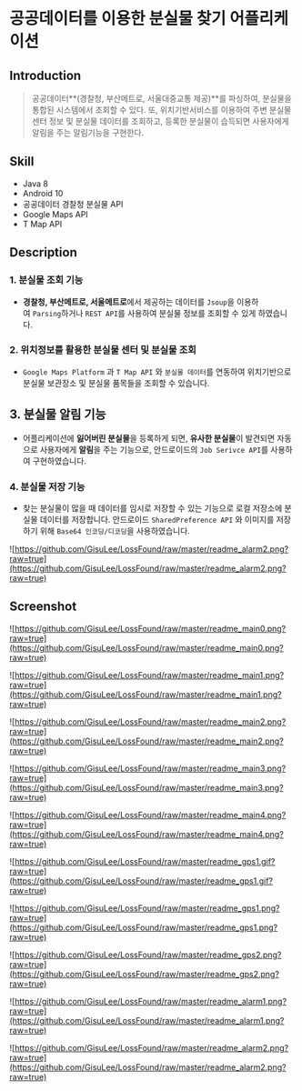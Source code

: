 # 공공데이터를 이용한 분실물 찾기 어플리케이션

## Introduction

> 공공데이터**(경찰청, 부산메트로, 서울대중교통 제공)**를 파싱하여, 분실물을 통합된 시스템에서 조회할 수 있다. 또, 위치기반서비스를 이용하여 주변 분실물 센터 정보 및 분실물 데이터를 조회하고, 등록한 분실물이 습득되면 사용자에게 알림을 주는 알림기능을 구현한다.

## Skill

- Java 8
- Android 10
- 공공데이터 경찰청 분실물 API
- Google Maps API
- T Map API

## Description

### **1. 분실물 조회 기능**

- **경찰청, 부산메트로, 서울메트로**에서 제공하는 데이터를 `Jsoup`을 이용하여 `Parsing`하거나 `REST API`를 사용하여 분실물 정보를 조회할 수 있게 하였습니다.

### **2. 위치정보를 활용한 분실물 센터 및 분실물 조회**

- `Google Maps Platform` 과 `T Map API` 와 `분실물 데이터`를 연동하여 위치기반으로 분실물 보관장소 및 분실물 품목들을 조회할 수 있습니다.

## **3. 분실물 알림 기능**

- 어플리케이션에 **잃어버린 분실물**을 등록하게 되면, **유사한 분실물**이 발견되면 자동으로 사용자에게 **알림**을 주는 기능으로, 안드로이드의 `Job Serivce API`를 사용하여 구현하였습니다.

### **4. 분실물 저장 기능**

- 찾는 분실물이 많을 때 데이터를 임시로 저장할 수 있는 기능으로 로컬 저장소에 분실물 데이터를 저장합니다. 안드로이드 `SharedPreference API` 와 이미지를 저장하기 위해 `Base64 인코딩/디코딩`을 사용하였습니다.

![https://github.com/GisuLee/LossFound/raw/master/readme_alarm2.png?raw=true](https://github.com/GisuLee/LossFound/raw/master/readme_alarm2.png?raw=true)

## Screenshot

![https://github.com/GisuLee/LossFound/raw/master/readme_main0.png?raw=true](https://github.com/GisuLee/LossFound/raw/master/readme_main0.png?raw=true)

![https://github.com/GisuLee/LossFound/raw/master/readme_main1.png?raw=true](https://github.com/GisuLee/LossFound/raw/master/readme_main1.png?raw=true)

![https://github.com/GisuLee/LossFound/raw/master/readme_main2.png?raw=true](https://github.com/GisuLee/LossFound/raw/master/readme_main2.png?raw=true)

![https://github.com/GisuLee/LossFound/raw/master/readme_main3.png?raw=true](https://github.com/GisuLee/LossFound/raw/master/readme_main3.png?raw=true)

![https://github.com/GisuLee/LossFound/raw/master/readme_main4.png?raw=true](https://github.com/GisuLee/LossFound/raw/master/readme_main4.png?raw=true)

![https://github.com/GisuLee/LossFound/raw/master/readme_gps1.gif?raw=true](https://github.com/GisuLee/LossFound/raw/master/readme_gps1.gif?raw=true)

![https://github.com/GisuLee/LossFound/raw/master/readme_gps1.png?raw=true](https://github.com/GisuLee/LossFound/raw/master/readme_gps1.png?raw=true)

![https://github.com/GisuLee/LossFound/raw/master/readme_gps2.png?raw=true](https://github.com/GisuLee/LossFound/raw/master/readme_gps2.png?raw=true)

![https://github.com/GisuLee/LossFound/raw/master/readme_alarm1.png?raw=true](https://github.com/GisuLee/LossFound/raw/master/readme_alarm1.png?raw=true)

![https://github.com/GisuLee/LossFound/raw/master/readme_alarm2.png?raw=true](https://github.com/GisuLee/LossFound/raw/master/readme_alarm2.png?raw=true)
